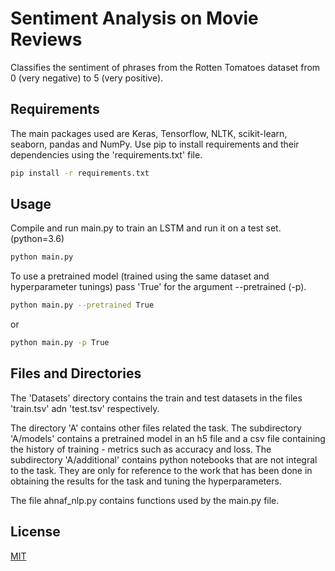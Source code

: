 # Sentiment Analysis on Movie Reviews

Classifies the sentiment of phrases from the Rotten Tomatoes dataset from 0 (very negative) to 5 (very positive).

## Requirements

The main packages used are Keras, Tensorflow, NLTK, scikit-learn, seaborn, pandas and NumPy. Use pip to install requirements and their dependencies using the 'requirements.txt' file.

```bash
pip install -r requirements.txt
```

## Usage

Compile and run main.py to train an LSTM and run it on a test set. (python=3.6)

```bash
python main.py
```

To use a pretrained model (trained using the same dataset and hyperparameter tunings) pass 'True' for the argument --pretrained (-p).

```bash
python main.py --pretrained True
```
or
```bash
python main.py -p True
```

## Files and Directories
The 'Datasets' directory contains the train and test datasets in the files 'train.tsv' adn 'test.tsv' respectively.

The directory 'A' contains other files related the task. The subdirectory 'A/models' contains a pretrained model in an h5 file and a csv file containing the history of training - metrics such as accuracy and loss. The subdirectory 'A/additional' contains python notebooks that are not integral to the task. They are only for reference to the work that has been done in obtaining the results for the task and tuning the hyperparameters.

The file ahnaf_nlp.py contains functions used by the main.py file.

## License
[MIT](https://choosealicense.com/licenses/mit/)
